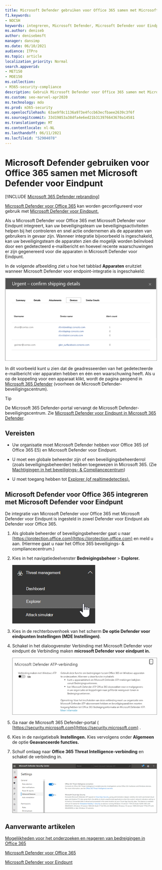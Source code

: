 ```yaml
---
title: Microsoft Defender gebruiken voor Office 365 samen met Microsoft Defender voor Eindpunt
f1.keywords:
- NOCSH
keywords: integreren, Microsoft Defender, Microsoft Defender voor Eindpunt
ms.author: deniseb
author: denisebmsft
manager: dansimp
ms.date: 06/10/2021
audience: ITPro
ms.topic: article
localization_priority: Normal
search.appverid:
- MET150
- MOE150
ms.collection:
- M365-security-compliance
description: Gebruik Microsoft Defender voor Office 365 samen met Microsoft Defender voor Eindpunt voor meer gedetailleerde informatie over bedreigingen tegen uw apparaten en e-mailinhoud.
ms.custom: seo-marvel-apr2020
ms.technology: mdo
ms.prod: m365-security
ms.openlocfilehash: 63ae9f8c1136a973e4fccb63ecfbaee2639c3f6f
ms.sourcegitcommit: 33d19853a38dfa4e6ed21b313976643670a14581
ms.translationtype: MT
ms.contentlocale: nl-NL
ms.lasthandoff: 06/11/2021
ms.locfileid: "52904078"
---
```

# <a name="use-microsoft-defender-for-office-365-together-with-microsoft-defender-for-endpoint"></a>Microsoft Defender gebruiken voor Office 365 samen met Microsoft Defender voor Eindpunt

[!INCLUDE [Microsoft 365 Defender rebranding](../includes/microsoft-defender-for-office.md)]


[Microsoft Defender voor Office 365](defender-for-office-365.md) kan worden geconfigureerd voor gebruik met [Microsoft Defender voor Eindpunt.](/windows/security/threat-protection)

Als u Microsoft Defender voor Office 365 met Microsoft Defender voor Eindpunt integreert, kan uw beveiligingsteam uw beveiligingsactiviteiten helpen bij het controleren en snel actie ondernemen als de apparaten van gebruikers in gevaar zijn. Wanneer integratie bijvoorbeeld is ingeschakeld, kan uw beveiligingsteam de apparaten zien die mogelijk worden beïnvloed door een gedetecteerd e-mailbericht en hoeveel recente waarschuwingen er zijn gegenereerd voor die apparaten in Microsoft Defender voor Eindpunt.

In de volgende afbeelding ziet u hoe het tabblad **Apparaten** eruitziet wanneer Microsoft Defender voor endpoint-integratie is ingeschakeld:

![Wanneer Microsoft Defender voor Eindpunt is ingeschakeld, ziet u een lijst met apparaten met waarschuwingen.](../../media/fec928ea-8f0c-44d7-80b9-a2e0a8cd4e89.PNG)

In dit voorbeeld kunt u zien dat de geadresseerden van het gedetecteerde e-mailbericht vier apparaten hebben en één een waarschuwing heeft. Als u op de koppeling voor een apparaat klikt, wordt de pagina geopend in [Microsoft 365 Defender](../defender-endpoint/microsoft-defender-security-center.md) (voorheen de Microsoft Defender-beveiligingscentrum).

> [!TIP]
> De Microsoft 365 Defender-portal vervangt de Microsoft Defender-beveiligingscentrum. Zie [Microsoft Defender voor Eindpunt in Microsoft 365 Defender](../defender/microsoft-365-security-center-mde.md).

## <a name="requirements"></a>Vereisten

- Uw organisatie moet Microsoft Defender hebben voor Office 365 (of Office 365 E5) en Microsoft Defender voor Eindpunt.

- U moet een globale beheerder zijn of een beveiligingsbeheerderrol (zoals beveiligingsbeheerder) hebben toegewezen in Microsoft 365. (Zie [Machtigingen in het beveiligings- & Compliancecentrum](permissions-in-the-security-and-compliance-center.md))

- U moet toegang hebben tot [Explorer (of realtimedetecties).](threat-explorer.md)

## <a name="to-integrate-microsoft-defender-for-office-365-with-microsoft-defender-for-endpoint"></a>Microsoft Defender voor Office 365 integreren met Microsoft Defender voor Eindpunt

De integratie van Microsoft Defender voor Office 365 met Microsoft Defender voor Eindpunt is ingesteld in zowel Defender voor Eindpunt als Defender voor Office 365.

1. Als globale beheerder of beveiligingsbeheerder gaat u naar [https://protection.office.com](https://protection.office.com) en meld u aan. (Hiermee gaat u naar het Office 365 beveiligings- & compliancecentrum.)

2. Kies in het navigatiedeelvenster **Bedreigingsbeheer** \> **Explorer.**

   ![Explorer in het menu Bedreigingsbeheer](../../media/ThreatMgmt-Explorer-nav.png)

3. Kies in de rechterbovenhoek van het scherm **De optie Defender voor eindpunten Instellingen (MDE Instellingen)**.

4. Schakel in het dialoogvenster Verbinding met Microsoft Defender voor eindpunt de Verbinding maken **microsoft Defender voor eindpunt in.**

   ![Verbinding met Microsoft Defender voor eindpunt](../../media/Explorer-WDATPConnection-dialog.png)

5. Ga naar de Microsoft 365 Defender-portal ( [https://security.microsoft.com](https://security.microsoft.com) .

6. Kies in de navigatiebalk **Instellingen.** Kies vervolgens onder **Algemeen** de optie **Geavanceerde functies.**

7. Schuif omlaag naar **Office 365 Threat Intelligence-verbinding** en schakel de verbinding in.

   ![Office 365 threat intelligence-verbinding](../../media/mdatp-oatptoggle.png)

## <a name="related-articles"></a>Aanverwante artikelen

[Mogelijkheden voor het onderzoeken en reageren van bedreigingen in Office 365](office-365-ti.md)

[Microsoft Defender voor Office 365](defender-for-office-365.md)

[Microsoft Defender voor Eindpunt](/windows/security/threat-protection)
